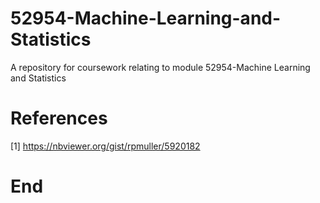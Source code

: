 # 52954-Machine-Learning-and-Statistics
A repository for coursework relating to module  52954-Machine Learning and Statistics




# References

[1] https://nbviewer.org/gist/rpmuller/5920182


# End